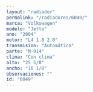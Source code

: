 ```yaml
---
layout: "radiador"
permalink: "/radiadores/6049/"
marca: "Volkswagen"
modelo: "Jetta"
ano: "2004"
motor: "L4 1.8 2.0"
transmision: "Automática"
parte: "M-914"
clima: "Con clima"
alto: "25 5/8"
ancho: "16 1/8"
observaciones: ""
id: "6049"
---
```


